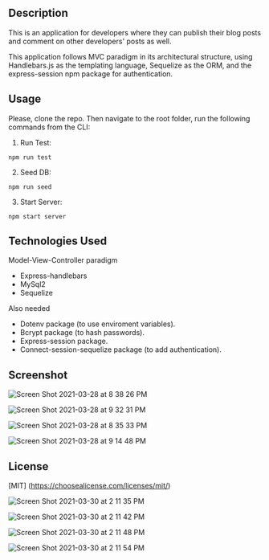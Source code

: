

## Description

This is an application for developers where they can publish their blog posts and comment on other developers' posts as well. 

This application follows MVC paradigm in its architectural structure, using Handlebars.js as the templating language, Sequelize as the ORM, and the express-session npm package for authentication.

## Usage

Please, clone the repo. Then navigate to the root folder, run the following commands from the CLI:

1. Run Test:

`` npm run test ``
 
2. Seed DB:
 
`` npm run seed ``
 
3. Start Server:
 
`` npm start server ``
 
 ## Technologies Used
 
Model-View-Controller paradigm

* Express-handlebars
* MySql2
* Sequelize

Also needed

* Dotenv package (to use enviroment variables).
* Bcrypt package (to hash passwords).
* Express-session package.
* Connect-session-sequelize package (to add authentication).
 

## Screenshot

![Screen Shot 2021-03-28 at 8 38 26 PM](https://user-images.githubusercontent.com/69886471/112881645-8f135a80-9091-11eb-9362-0543b6806dcc.png)

![Screen Shot 2021-03-28 at 9 32 31 PM](https://user-images.githubusercontent.com/69886471/112881913-e6b1c600-9091-11eb-90f3-884fbd83628f.png)

![Screen Shot 2021-03-28 at 8 35 33 PM](https://user-images.githubusercontent.com/69886471/112882017-0812b200-9092-11eb-97da-c9625818eb01.png)

![Screen Shot 2021-03-28 at 9 14 48 PM](https://user-images.githubusercontent.com/69886471/112882602-c7676880-9092-11eb-8719-a19b23982b08.png)

 ## License
 
 [MIT]
 (https://choosealicense.com/licenses/mit/)
 
 ![Screen Shot 2021-03-30 at 2 11 35 PM](https://user-images.githubusercontent.com/69886471/113043531-31027800-9162-11eb-915b-dadfd6063588.png)

![Screen Shot 2021-03-30 at 2 11 42 PM](https://user-images.githubusercontent.com/69886471/113043566-3c55a380-9162-11eb-9903-8718c219e5e9.png)

![Screen Shot 2021-03-30 at 2 11 48 PM](https://user-images.githubusercontent.com/69886471/113043578-424b8480-9162-11eb-9660-595b74c27e91.png)

![Screen Shot 2021-03-30 at 2 11 54 PM](https://user-images.githubusercontent.com/69886471/113043595-4aa3bf80-9162-11eb-8fbd-e9c206594e72.png)
